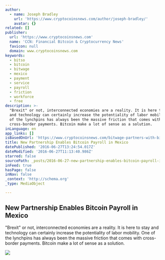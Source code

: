 ```yaml
---
author:
  - name: Joseph Bradley
    url: 'https://www.cryptocoinsnews.com/author/joseph-bradley/'
    avatar: {}
related: []
publisher:
  url: 'https://www.cryptocoinsnews.com'
  name: 'CCN: Financial Bitcoin & Cryptocurrency News'
  favicon: null
  domain: www.cryptocoinsnews.com
keywords:
  - bitso
  - bitcoin
  - bitwage
  - mexico
  - payment
  - service
  - payroll
  - friction
  - workforce
  - free
description: >-
  "Brexit" or not, interconnected economies are a reality. It is here to stay
  and technology can certainly increase the potentiality of labor mobility. One
  of the lynchpins has always been the massive friction that comes with
  cross-border payments. Bitcoin make a lot of sense as a solution.
inLanguage: en
app_links: []
isBasedOnUrl: 'https://www.cryptocoinsnews.com/bitwage-partners-with-bitso-in-mexico/'
title: New Partnership Enables Bitcoin Payroll in Mexico
datePublished: '2016-06-27T13:24:54.017Z'
dateModified: '2016-06-27T11:13:40.986Z'
starred: false
sourcePath: _posts/2016-06-27-new-partnership-enables-bitcoin-payroll-in-mexico.md
inFeed: true
hasPage: false
inNav: false
_context: 'http://schema.org'
_type: MediaObject

---
```

<article style=""><h1>New Partnership Enables Bitcoin Payroll in Mexico</h1><p>"Brexit" or not, interconnected economies are a reality. It is here to stay and technology can certainly increase the potentiality of labor mobility. One of the lynchpins has always been the massive friction that comes with cross-border payments. Bitcoin make a lot of sense as a solution.</p><img src="https://www.cryptocoinsnews.com/wp-content/uploads/2016/04/Mexico-pocket.jpg" /></article>